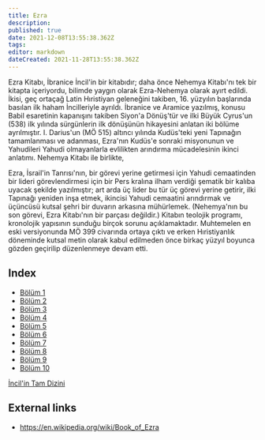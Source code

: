 ```yaml
---
title: Ezra
description: 
published: true
date: 2021-12-08T13:55:38.362Z
tags: 
editor: markdown
dateCreated: 2021-11-28T13:55:38.362Z
---
```


Ezra Kitabı, İbranice İncil'in bir kitabıdır; daha önce Nehemya Kitabı'nı tek bir kitapta içeriyordu, bilimde yaygın olarak Ezra-Nehemya olarak ayırt edildi. İkisi, geç ortaçağ Latin Hıristiyan geleneğini takiben, 16. yüzyılın başlarında basılan ilk haham İncilleriyle ayrıldı. İbranice ve Aramice yazılmış, konusu Babil esaretinin kapanışını takiben Siyon'a Dönüş'tür ve ilki Büyük Cyrus'un (538) ilk yılında sürgünlerin ilk dönüşünün hikayesini anlatan iki bölüme ayrılmıştır. I. Darius'un (MÖ 515) altıncı yılında Kudüs'teki yeni Tapınağın tamamlanması ve adanması, Ezra'nın Kudüs'e sonraki misyonunun ve Yahudileri Yahudi olmayanlarla evlilikten arındırma mücadelesinin ikinci anlatımı. Nehemya Kitabı ile birlikte,

Ezra, İsrail'in Tanrısı'nın, bir görevi yerine getirmesi için Yahudi cemaatinden bir lideri görevlendirmesi için bir Pers kralına ilham verdiği şematik bir kalıba uyacak şekilde yazılmıştır; art arda üç lider bu tür üç görevi yerine getirir, ilki Tapınağı yeniden inşa etmek, ikincisi Yahudi cemaatini arındırmak ve üçüncüsü kutsal şehri bir duvarın arkasına mühürlemek. (Nehemya'nın bu son görevi, Ezra Kitabı'nın bir parçası değildir.) Kitabın teolojik programı, kronolojik yapısının sunduğu birçok sorunu açıklamaktadır. Muhtemelen en eski versiyonunda MÖ 399 civarında ortaya çıktı ve erken Hıristiyanlık döneminde kutsal metin olarak kabul edilmeden önce birkaç yüzyıl boyunca gözden geçirilip düzenlenmeye devam etti.

## Index

- [Bölüm 1](/tr/Bible/Ezra/1)
- [Bölüm 2](/tr/Bible/Ezra/2)
- [Bölüm 3](/tr/Bible/Ezra/3)
- [Bölüm 4](/tr/Bible/Ezra/4)
- [Bölüm 5](/tr/Bible/Ezra/5)
- [Bölüm 6](/tr/Bible/Ezra/6)
- [Bölüm 7](/tr/Bible/Ezra/7)
- [Bölüm 8](/tr/Bible/Ezra/8)
- [Bölüm 9](/tr/Bible/Ezra/9)
- [Bölüm 10](/tr/Bible/Ezra/10)


[İncil'in Tam Dizini](/tr/index/bible)


## External links

- https://en.wikipedia.org/wiki/Book_of_Ezra
